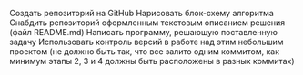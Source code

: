Создать репозиторий на GitHub
Нарисовать блок-схему алгоритма
Снабдить репозиторий оформленным текстовым описанием решения (файл README.md)
Написать программу, решающую поставленную задачу
Использовать контроль версий в работе над этим небольшим проектом 
(не должно быть так, что все залито одним коммитом, 
как минимум этапы 2, 3 и 4 должны быть расположены в разных коммитах)